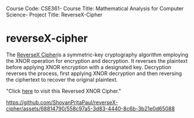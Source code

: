 Course Code: CSE361-
Course Title: Mathematical Analysis for Computer Science-
Project Title: ReverseX-Cipher 


# reverseX-cipher 
The [ReverseX Cipher](https://reverse-x-cipher-by-shovan-prita-paul.netlify.app/)is a symmetric-key cryptography algorithm employing the XNOR operation for encryption and decryption. It reverses the plaintext before applying XNOR encryption with a designated key. Decryption reverses the process, first applying XNOR decryption and then reversing the ciphertext to recover the original plaintext.

"Click [here](https://reverse-x-cipher-by-shovan-prita-paul.netlify.app/) to visit this Reversed XNOR Cipher."












https://github.com/ShovanPritaPaul/reverseX-cipher/assets/68814790/558c97a5-3d83-4440-8c6b-3b21e0d65088
